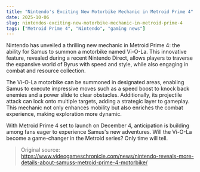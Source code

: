 ```yaml
---
title: "Nintendo's Exciting New Motorbike Mechanic in Metroid Prime 4"
date: 2025-10-06
slug: nintendos-exciting-new-motorbike-mechanic-in-metroid-prime-4
tags: ["Metroid Prime 4", "Nintendo", "gaming news"]
---
```

Nintendo has unveiled a thrilling new mechanic in Metroid Prime 4: the ability for Samus to summon a motorbike named Vi-O-La. This innovative feature, revealed during a recent Nintendo Direct, allows players to traverse the expansive world of Byrus with speed and style, while also engaging in combat and resource collection.

The Vi-O-La motorbike can be summoned in designated areas, enabling Samus to execute impressive moves such as a speed boost to knock back enemies and a power slide to clear obstacles. Additionally, its projectile attack can lock onto multiple targets, adding a strategic layer to gameplay. This mechanic not only enhances mobility but also enriches the combat experience, making exploration more dynamic.

With Metroid Prime 4 set to launch on December 4, anticipation is building among fans eager to experience Samus's new adventures. Will the Vi-O-La become a game-changer in the Metroid series? Only time will tell.
> Original source: https://www.videogameschronicle.com/news/nintendo-reveals-more-details-about-samuss-metroid-prime-4-motorbike/